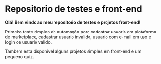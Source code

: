 # Repositorio de testes e front-end

**Olá! Bem vindo ao meu repositorio de testes e projetos front-end!**

Primeiro teste simples de automação para cadastrar usuario em plataforma de marketplace, cadastrar usuario invalido, usuario com e-mail em uso e login de usuario valido.

Também esta disponivel alguns projetos simples em front-end e um pequeno quiz.


